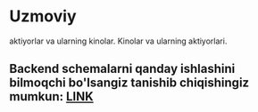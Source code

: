 # Uzmoviy
aktiyorlar va ularning kinolar. Kinolar va ularning aktiyorlari.

## Backend schemalarni qanday ishlashini bilmoqchi bo'lsangiz tanishib chiqishingiz mumkun: <a href="https://documenter.getpostman.com/view/24139682/2s93sjUUSj">LINK</a>
